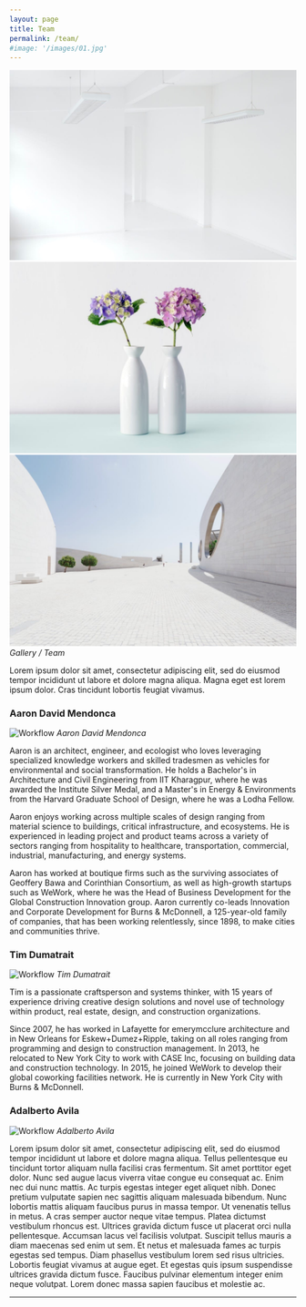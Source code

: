 ```yaml
---
layout: page
title: Team
permalink: /team/
#image: '/images/01.jpg'
---
```

<div class="gallery-box">
  <div class="gallery">
    <img src="/images/09.jpg">
    <img src="/images/06.jpg">
    <img src="/images/03.jpg">
  </div>
  <em>Gallery / Team</em>
</div>

Lorem ipsum dolor sit amet, consectetur adipiscing elit, sed do eiusmod tempor incididunt ut labore et dolore magna aliqua. Magna eget est lorem ipsum dolor. Cras tincidunt lobortis feugiat vivamus.

### Aaron David Mendonca
![Workflow]({{site.baseurl}}/images/placeholder-headshot.jpg)
*Aaron David Mendonca*

Aaron is an architect, engineer, and ecologist who loves leveraging specialized knowledge workers and skilled tradesmen as vehicles for environmental and social transformation. He holds a Bachelor's in Architecture and Civil Engineering from IIT Kharagpur, where he was awarded the Institute Silver Medal, and a Master's in Energy & Environments from the Harvard Graduate School of Design, where he was a Lodha Fellow. 
 
Aaron enjoys working across multiple scales of design ranging from material science to buildings, critical infrastructure, and ecosystems. He is experienced in leading project and product teams across a variety of sectors ranging from hospitality to healthcare, transportation, commercial, industrial, manufacturing, and energy systems. 
 
Aaron has worked at boutique firms such as the surviving associates of Geoffery Bawa and Corinthian Consortium, as well as high-growth startups such as WeWork, where he was the Head of Business Development for the Global Construction Innovation group. Aaron currently co-leads Innovation and Corporate Development for Burns & McDonnell, a 125-year-old family of companies, that has been working relentlessly, since 1898, to make cities and communities thrive.

### Tim Dumatrait
![Workflow]({{site.baseurl}}/images/placeholder-headshot.jpg)
*Tim Dumatrait*

Tim is a passionate craftsperson and systems thinker, with 15 years of experience driving creative design solutions and novel use of technology within product, real estate, design, and construction organizations.
 
Since 2007, he has worked in Lafayette for emerymcclure architecture and in New Orleans for Eskew+Dumez+Ripple, taking on all roles ranging from programming and design to construction management. In 2013, he relocated to New York City to work with CASE Inc, focusing on building data and construction technology. In 2015, he joined WeWork to develop their global coworking facilities network. He is currently in New York City with Burns & McDonnell.

### Adalberto Avila
![Workflow]({{site.baseurl}}/images/placeholder-headshot.jpg)
*Adalberto Avila*

Lorem ipsum dolor sit amet, consectetur adipiscing elit, sed do eiusmod tempor incididunt ut labore et dolore magna aliqua. Tellus pellentesque eu tincidunt tortor aliquam nulla facilisi cras fermentum. Sit amet porttitor eget dolor. Nunc sed augue lacus viverra vitae congue eu consequat ac. Enim nec dui nunc mattis. Ac turpis egestas integer eget aliquet nibh. Donec pretium vulputate sapien nec sagittis aliquam malesuada bibendum. Nunc lobortis mattis aliquam faucibus purus in massa tempor. Ut venenatis tellus in metus. A cras semper auctor neque vitae tempus. Platea dictumst vestibulum rhoncus est. Ultrices gravida dictum fusce ut placerat orci nulla pellentesque. Accumsan lacus vel facilisis volutpat. Suscipit tellus mauris a diam maecenas sed enim ut sem. Et netus et malesuada fames ac turpis egestas sed tempus. Diam phasellus vestibulum lorem sed risus ultricies. Lobortis feugiat vivamus at augue eget. Et egestas quis ipsum suspendisse ultrices gravida dictum fusce. Faucibus pulvinar elementum integer enim neque volutpat. Lorem donec massa sapien faucibus et molestie ac.

***